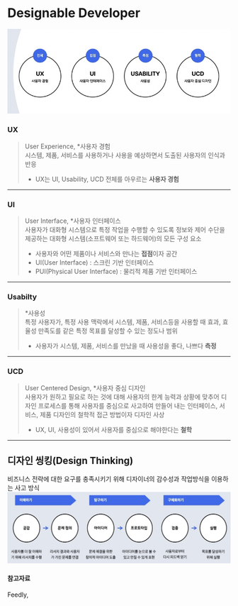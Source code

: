 # Designable Developer

![UX, UI, Usability, UCD](./images/UX_UI.jpg)

### UX
> User Experience, *사용자 경험  
> 시스템, 제품, 서비스를 사용하거나 사용을 예상하면서 도출된 사용자의 인식과 반응
> - UX는 UI, Usability, UCD 전체를 아우르는 **사용자 경험**
---

### UI
> User Interface, *사용자 인터페이스  
> 사용자가 대화형 시스템으로 특정 작업을 수행할 수 있도록 정보와 제어 수단을 제공하는 대화형 시스템(소프트웨어 또는 하드웨어)의 모든 구성 요소  
> - 사용자와 어떤 제품이나 서비스와 만나는 **접점**이자 공간  
> - UI(User Interface) : 스크린 기반 인터페이스  
> - PUI(Physical User Interface) : 물리적 제품 기반 인터페이스
---

### Usabilty
> *사용성  
> 특정 사용자가, 특정 사용 맥락에서 시스템, 제품, 서비스등을 사용할 때 효과, 효율성 만족도를 같은 특정 목표를 달성할 수 있는 정도나 범위
> - 사용자가 시스템, 제품, 서비스를 만났을 때 사용성을 좋다, 나쁘다 **측정**
---

### UCD
> User Centered Design, *사용자 중심 디자인  
> 사용자가 원하고 필요로 하는 것에 대해 사용자의 한계 능력과 상황에 맞추어 디자인 프로세스를 통해 사용자를 중심으로 사고하여 만들어 내는 인터페이스, 서비스, 제품 디자인의 철학적 접근 방법이자 디자인 사상
> - UX, UI, 사용성이 있어서 사용자를 중심으로 해야한다는 **철학**
---

##  디자인 씽킹(Design Thinking)
비즈니스 전략에 대한 요구를 충족시키기 위해 디자이너의 감수성과 작업방식을 이용하는 사고 방식  
![design thinking](./images/design_thinking.jpg)


#### 참고자료
Feedly, 
